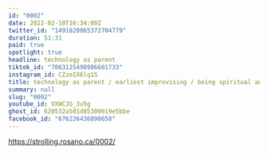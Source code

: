 ```yaml
---
id: "0002"
date: 2022-02-10T16:34:09Z
twitter_id: "1491820065372704779"
duration: 51:31
paid: true
spotlight: true
headline: technology as parent
tiktok_id: "7063125490986601733"
instagram_id: CZzeIX6lq1S
title: technology as parent / earliest improvising / being spiritual and secular
summary: null
slug: "0002"
youtube_id: VXWCJG_3v5g
ghost_id: 620532a501d85300019e5bbe
facebook_id: "676226436890658"
---
```

https://strolling.rosano.ca/0002/
